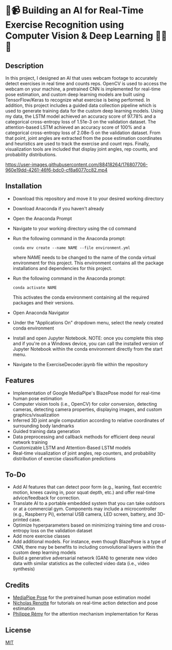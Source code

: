 # :robot::video_camera: Building an AI for Real-Time Exercise Recognition using Computer Vision & Deep Learning :weight_lifting_man::muscle:

## Description
In this project, I designed an AI that uses webcam footage to accurately detect exercises in real time and counts reps. OpenCV is used to access the webcam on your machine, a pretrained CNN is implemented for real-time pose estimation, and custom deep learning models are built using TensorFlow/Keras to recognize what exercise is being performed. In addition, this project includes a guided data collection pipeline which is used to generate training data for the custom deep learning models. Using my data, the LSTM model achieved an accuracy score of 97.78% and a categorical cross-entropy loss of 1.51e-3 on the validation dataset. The attention-based LSTM achieved an accuracy score of 100% and a categorical cross-entropy loss of 2.08e-5 on the validation dataset. From that point, joint angles are extracted from the pose estimation coordinates and heuristics are used to track the exercise and count reps. Finally, visualization tools are included that display joint angles, rep counts, and probability distributions. 

https://user-images.githubusercontent.com/88418264/176807706-960e19dd-4261-46f6-bdc0-cf8a6077cc82.mp4

## Installation
- Download this repository and move it to your desired working directory
- Download Anaconda if you haven't already
- Open the Anaconda Prompt
- Navigate to your working directory using the cd command
- Run the following command in the Anaconda prompt:
	```
  	conda env create --name NAME --file environment.yml
  	```
	where NAME needs to be changed to the name of the conda virtual environment for this project. This environment contains all the package installations and dependencies for this project.
  
- Run the following command in the Anaconda prompt:
  	```
  	conda activate NAME
  	```
	This activates the conda environment containing all the required packages and their versions. 
  
- Open Anaconda Navigator
- Under the "Applications On" dropdown menu, select the newly created conda environment
- Install and open Jupyter Notebook. NOTE: once you complete this step and if you're on a Windows device, you can call the installed version of Jupyter Notebook within the conda environment directly from the start menu.  
- Navigate to the ExerciseDecoder.ipynb file within the repository

## Features

- Implementation of Google MediaPipe's BlazePose model for real-time human pose estimation
- Computer vision tools (i.e., OpenCV) for color conversion, detecting cameras, detecting camera properties, displaying images, and custom graphics/visualization 
- Inferred 3D joint angle computation according to relative coordinates of surrounding body landmarks
- Guided training data generation
- Data preprocessing and callback methods for efficient deep neural network training
- Customizable LSTM and Attention-Based LSTM models
- Real-time visualization of joint angles, rep counters, and probability distribution of exercise classification predictions

## To-Do

- Add AI features that can detect poor form (e.g., leaning, fast eccentric motion, knees caving in, poor squat depth, etc.) and offer real-time advice/feedback for correction. 
- Translate AI to a portable embedded system that you can take outdoors or at a commercial gym. Components may include a microcontroller (e.g., Raspberry Pi), external USB camera, LED screen, battery, and 3D-printed case. 
- Optimize hyperparameters based on minimizing training time and cross-entropy loss on the validation dataset
- Add more exercise classes
- Add additional models. For instance, even though BlazePose is a type of CNN, there may be benefits to including convolutional layers within the custom deep learning models
- Build a generative adversarial network (GAN) to generate new video data with similar statistics as the collected video data (i.e., video synthesis)

## Credits

- [MediaPipe Pose](https://google.github.io/mediapipe/solutions/pose.html) for the pretrained human pose estimation model
- [Nicholas Renotte](https://github.com/nicknochnack) for tutorials on real-time action detection and pose estimation
- [Philippe Rémy](https://github.com/philipperemy/keras-attention-mechanism) for the attention mechanism implementation for Keras

## License
[MIT](https://github.com/chrisprasanna/Exercise_Recognition_AI/blob/main/LICENSE)
